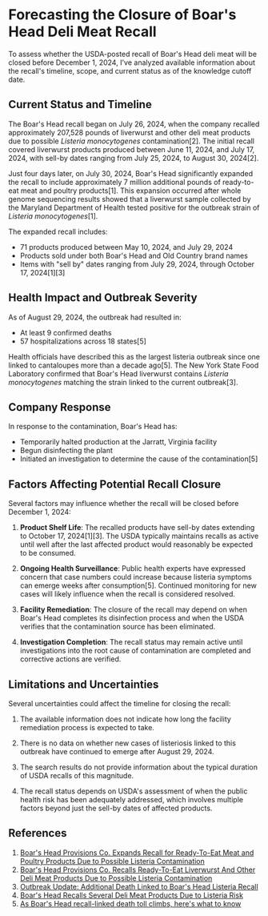# Forecasting the Closure of Boar's Head Deli Meat Recall

To assess whether the USDA-posted recall of Boar's Head deli meat will be closed before December 1, 2024, I've analyzed available information about the recall's timeline, scope, and current status as of the knowledge cutoff date.

## Current Status and Timeline

The Boar's Head recall began on July 26, 2024, when the company recalled approximately 207,528 pounds of liverwurst and other deli meat products due to possible *Listeria monocytogenes* contamination[2]. The initial recall covered liverwurst products produced between June 11, 2024, and July 17, 2024, with sell-by dates ranging from July 25, 2024, to August 30, 2024[2].

Just four days later, on July 30, 2024, Boar's Head significantly expanded the recall to include approximately 7 million additional pounds of ready-to-eat meat and poultry products[1]. This expansion occurred after whole genome sequencing results showed that a liverwurst sample collected by the Maryland Department of Health tested positive for the outbreak strain of *Listeria monocytogenes*[1].

The expanded recall includes:
- 71 products produced between May 10, 2024, and July 29, 2024
- Products sold under both Boar's Head and Old Country brand names
- Items with "sell by" dates ranging from July 29, 2024, through October 17, 2024[1][3]

## Health Impact and Outbreak Severity

As of August 29, 2024, the outbreak had resulted in:
- At least 9 confirmed deaths
- 57 hospitalizations across 18 states[5]

Health officials have described this as the largest listeria outbreak since one linked to cantaloupes more than a decade ago[5]. The New York State Food Laboratory confirmed that Boar's Head liverwurst contains *Listeria monocytogenes* matching the strain linked to the current outbreak[3].

## Company Response

In response to the contamination, Boar's Head has:
- Temporarily halted production at the Jarratt, Virginia facility
- Begun disinfecting the plant
- Initiated an investigation to determine the cause of the contamination[5]

## Factors Affecting Potential Recall Closure

Several factors may influence whether the recall will be closed before December 1, 2024:

1. **Product Shelf Life**: The recalled products have sell-by dates extending to October 17, 2024[1][3]. The USDA typically maintains recalls as active until well after the last affected product would reasonably be expected to be consumed.

2. **Ongoing Health Surveillance**: Public health experts have expressed concern that case numbers could increase because listeria symptoms can emerge weeks after consumption[5]. Continued monitoring for new cases will likely influence when the recall is considered resolved.

3. **Facility Remediation**: The closure of the recall may depend on when Boar's Head completes its disinfection process and when the USDA verifies that the contamination source has been eliminated.

4. **Investigation Completion**: The recall status may remain active until investigations into the root cause of contamination are completed and corrective actions are verified.

## Limitations and Uncertainties

Several uncertainties could affect the timeline for closing the recall:

1. The available information does not indicate how long the facility remediation process is expected to take.

2. There is no data on whether new cases of listeriosis linked to this outbreak have continued to emerge after August 29, 2024.

3. The search results do not provide information about the typical duration of USDA recalls of this magnitude.

4. The recall status depends on USDA's assessment of when the public health risk has been adequately addressed, which involves multiple factors beyond just the sell-by dates of affected products.

## References

1. [Boar's Head Provisions Co. Expands Recall for Ready-To-Eat Meat and Poultry Products Due to Possible Listeria Contamination](http://www.fsis.usda.gov/recalls-alerts/boars-head-provisions-co--expands-recall-ready-eat-meat-and-poultry-products-due)
2. [Boar's Head Provisions Co. Recalls Ready-To-Eat Liverwurst And Other Deli Meat Products Due to Possible Listeria Contamination](http://www.fsis.usda.gov/recalls-alerts/boars-head-provisions-co--recalls-ready-eat-liverwurst-and-other-deli-meat-products)
3. [Outbreak Update: Additional Death Linked to Boar's Head Listeria Recall](https://www.contagionlive.com/view/outbreak-update-additional-death-linked-to-boar-s-head-listeria-recall)
4. [Boar's Head Recalls Several Deli Meat Products Due to Listeria Risk](https://www.cambridgepublichealth.org/boars-head-recalls-several-deli-meat-products-due-to-listeria-risk/)
5. [As Boar's Head recall-linked death toll climbs, here's what to know](https://www.cbsnews.com/news/boars-head-listeria-recall-bug-mold-mildew-what-to-know/)